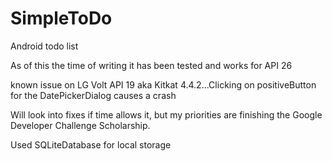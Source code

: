 # SimpleToDo
Android todo list 

As of this the time of writing it has been tested and works for API 26

known issue on LG Volt API 19 aka Kitkat 4.4.2...Clicking on positiveButton for the DatePickerDialog causes a crash

Will look into fixes if time allows it, but my priorities are finishing the Google Developer Challenge Scholarship.

Used SQLiteDatabase for local storage
